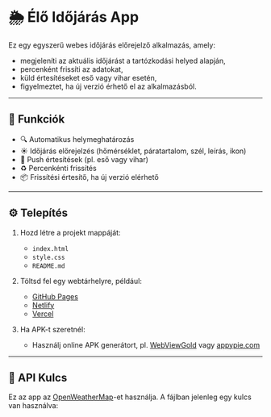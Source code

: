 # 🌦 Élő Időjárás App

Ez egy egyszerű webes időjárás előrejelző alkalmazás, amely:

- megjeleníti az aktuális időjárást a tartózkodási helyed alapján,
- percenként frissíti az adatokat,
- küld értesítéseket eső vagy vihar esetén,
- figyelmeztet, ha új verzió érhető el az alkalmazásból.

---

## 🚀 Funkciók

- 🔍 Automatikus helymeghatározás
- ☀️ Időjárás előrejelzés (hőmérséklet, páratartalom, szél, leírás, ikon)
- 🔔 Push értesítések (pl. eső vagy vihar)
- ♻️ Percenkénti frissítés
- 📦 Frissítési értesítő, ha új verzió elérhető

---

## ⚙️ Telepítés

1. Hozd létre a projekt mappáját:
    - `index.html`
    - `style.css`
    - `README.md`

2. Töltsd fel egy webtárhelyre, például:
    - [GitHub Pages](https://pages.github.com/)
    - [Netlify](https://www.netlify.com/)
    - [Vercel](https://vercel.com/)

3. Ha APK-t szeretnél:
    - Használj online APK generátort, pl. [WebViewGold](https://www.webviewgold.com/) vagy [appypie.com](https://www.appypie.com/app-builder)

---

## 🔐 API Kulcs

Ez az app az [OpenWeatherMap](https://openweathermap.org/api)-et használja. A fájlban jelenleg egy kulcs van használva:
